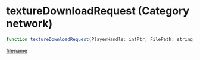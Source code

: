 # textureDownloadRequest (Category network)

```js
function textureDownloadRequest(PlayerHandle: intPtr, FilePath: string, Name: string, p3: boolean): Array
```

[filename](textureDownloadRequest_m.md ':include')